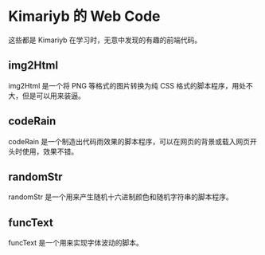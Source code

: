 # Kimariyb 的 Web Code

这些都是 Kimariyb 在学习时，无意中发现的有趣的前端代码。

## img2Html

img2Html 是一个将 PNG 等格式的图片转换为纯 CSS 格式的脚本程序，用处不大，但是可以用来装逼。

## codeRain

codeRain 是一个制造出代码雨效果的脚本程序，可以在网页的背景或载入网页开头时使用，效果不错。

## randomStr

randomStr 是一个用来产生随机十六进制颜色和随机字符串的脚本程序。

## funcText

funcText 是一个用来实现字体波动的脚本。